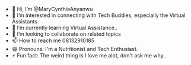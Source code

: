 - 👋 Hi, I’m @MaryCynthiaAnyanwu
- 👀 I’m interested in connecting with Tech Buddies, especially the Virtual Assistants.
- 🌱 I’m currently learning Virtual Assistance..
- 💞️ I’m looking to collaborate on related topics 
- 📫 How to reach me 08132910185
- 😄 Pronouns: I'm a Nutritionist and Tech Enthusiast.
- ⚡ Fun fact: The weird thing is I love me alot, don't ask me why..

<!---
MaryCynthiaAnyanwu/MaryCynthiaAnyanwu is a ✨ special ✨ repository because its `README.md` (this file) appears on your GitHub profile.
You can click the Preview link to take a look at your changes.
--->
